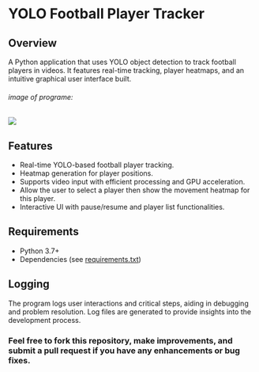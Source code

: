 
# YOLO Football Player Tracker
## Overview
A Python application that uses YOLO object detection to track football players in videos. It features real-time tracking, player heatmaps, and an intuitive graphical user interface built.

###### image of programe:
<div>
   <img src= "https://github.com/user-attachments/assets/c0667574-9109-42ce-af13-7329ba9227c5" >
</div>

## Features

- Real-time YOLO-based football player tracking.
- Heatmap generation for player positions.
- Supports video input with efficient processing and GPU acceleration.
- Allow the user to select a player then show the movement heatmap for this player.
- Interactive UI with pause/resume and player list functionalities.

## Requirements
- Python 3.7+
- Dependencies (see [requirements.txt](https://github.com/ziad0nassif/YOLO-football-playerstracking/blob/eea8326969eba739db4f7e31b730226dc6ea5ca6/requirements.txt))


## Logging
The program logs user interactions and critical steps, aiding in debugging and problem resolution. Log files are generated to provide insights into the development process.

### Feel free to fork this repository, make improvements, and submit a pull request if you have any enhancements or bug fixes.
